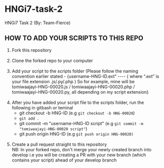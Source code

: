 # HNGi7-task-2
HNGi7 Task 2 (By: Team-Fierce)

<h2>HOW TO ADD YOUR SCRIPTS TO THIS REPO</h2>
<ol>
  <li>Fork this repository</li> <br>
  <li>Clone the forked repo to your computer</li> <br>
  <li>Add your script to the scripts folder (Please follow the naming convention earlier stated - {username-HNG-ID.ext” ---- ( where “.ext” is your file extension .js/.py/.php )
So for example, mine will be tomiwaajayi-HNG-00020.js / tomiwaajayi-HNG-00020.php / tomiwaajayi-HNG-00020.py, all depending on my script extension}</li> <br>
  <li>After you have added your script file to the scripts folder, run the following in gitbash or teminal
    <ul>
      <li>git checkout -b HNG-ID (e.g <code>git checkout -b HNG-00020</code>)</li> 
      <li><code>git add .</code></li>
      <li>git commit -m "username-HNG-ID script" (e.g <code>git commit -m "tomiwaajayi-HNG-00020 script"</code>)</li>
      <li>git push origin HNG-ID (e.g <code>git push origin HNG-00020)</code></li>
    </ul></li> <br>
  <li>Create a pull request straight to this repository <br> NB: In your forked repo, don't merge your newly created branch into develop i.e you will be creating a PR with your new branch (which contains your script) ahead of your develop branch</li>
</ol>
